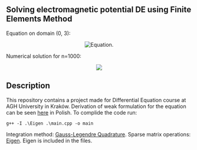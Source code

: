 ## Solving electromagnetic potential DE using Finite Elements Method
Equation on domain (0, 3):
<p align="center">
<img src="https://github.com/pawel002/fem-diff-equation/blob/main/images/equation.png"
     alt="Equation."
     style="display: inline-block; margin: 0 auto; max-width: 300px">
</p>

Numerical solution for n=1000:
<p align="center">
<img src="https://github.com/pawel002/fem-diff-equation/blob/main/images/graph.png"
      style="display: inline-block; margin: 0 auto; max-width: 300px">
</p>

## Description
This repository contains a project made for Differential Equation course at AGH University in Kraków.
Derivation of weak formulation for the equation can be seen [here](https://github.com/pawel002/fem-diff-equation/blob/main/images/FEM.pdf) in Polish.
To complide the code run:
```
g++ -I .\Eigen .\main.cpp -o main
```
Integration method: [Gauss-Legendre Quadrature](https://en.wikipedia.org/wiki/Gaussian_quadrature).
Sparse matrix operations: [Eigen](https://eigen.tuxfamily.org/index.php?title=Main_Page).
Eigen is included in the files.
